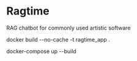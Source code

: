 # Ragtime
RAG chatbot for commonly used artistic software


docker build --no-cache -t ragtime_app .


docker-compose up --build
